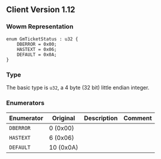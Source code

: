 ## Client Version 1.12

### Wowm Representation
```rust,ignore
enum GmTicketStatus : u32 {
    DBERROR = 0x00;    
    HASTEXT = 0x06;    
    DEFAULT = 0x0A;    
}
```
### Type
The basic type is `u32`, a 4 byte (32 bit) little endian integer.
### Enumerators
| Enumerator | Original  | Description | Comment |
| --------- | -------- | ----------- | ------- |
| `DBERROR` | 0 (0x00) |  |  |
| `HASTEXT` | 6 (0x06) |  |  |
| `DEFAULT` | 10 (0x0A) |  |  |
